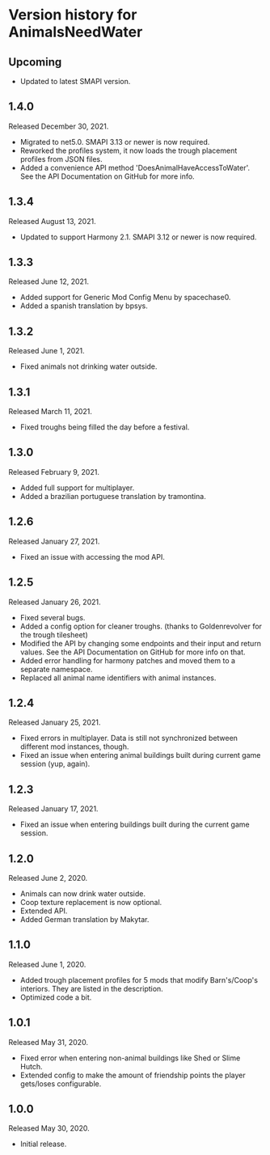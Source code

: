 # Version history for AnimalsNeedWater

## Upcoming
- Updated to latest SMAPI version.

## 1.4.0
Released December 30, 2021.
- Migrated to net5.0. SMAPI 3.13 or newer is now required.
- Reworked the profiles system, it now loads the trough placement profiles from JSON files.
- Added a convenience API method 'DoesAnimalHaveAccessToWater'. See the API Documentation on GitHub for more info.

## 1.3.4
Released August 13, 2021.
- Updated to support Harmony 2.1. SMAPI 3.12 or newer is now required.

## 1.3.3
Released June 12, 2021.
- Added support for Generic Mod Config Menu by spacechase0.
- Added a spanish translation by bpsys.

## 1.3.2
Released June 1, 2021.
- Fixed animals not drinking water outside.

## 1.3.1
Released March 11, 2021.
- Fixed troughs being filled the day before a festival.

## 1.3.0
Released February 9, 2021.
- Added full support for multiplayer.
- Added a brazilian portuguese translation by tramontina.

## 1.2.6
Released January 27, 2021.
- Fixed an issue with accessing the mod API.

## 1.2.5
Released January 26, 2021.
- Fixed several bugs.
- Added a config option for cleaner troughs. (thanks to Goldenrevolver for the trough tilesheet)
- Modified the API by changing some endpoints and their input and return values. See the API Documentation on GitHub for more info on that.
- Added error handling for harmony patches and moved them to a separate namespace.
- Replaced all animal name identifiers with animal instances.

## 1.2.4
Released January 25, 2021.
- Fixed errors in multiplayer. Data is still not synchronized between different mod instances, though.
- Fixed an issue when entering animal buildings built during current game session (yup, again).

## 1.2.3
Released January 17, 2021.
- Fixed an issue when entering buildings built during the current game session.

## 1.2.0
Released June 2, 2020.
- Animals can now drink water outside.
- Coop texture replacement is now optional.
- Extended API.
- Added German translation by Makytar.

## 1.1.0
Released June 1, 2020.
- Added trough placement profiles for 5 mods that modify Barn's/Coop's interiors. They are listed in the description.
- Optimized code a bit.

## 1.0.1
Released May 31, 2020.
- Fixed error when entering non-animal buildings like Shed or Slime Hutch.
- Extended config to make the amount of friendship points the player gets/loses configurable.

## 1.0.0
Released May 30, 2020.
- Initial release.
